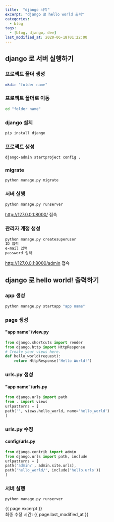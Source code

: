 ```yaml
---
title:  "django 시작"
excerpt: "django 로 hello world 출력"
categories:
  - blog
tags:
  - [blog, django, dev]
last_modified_at: 2020-06-18T01:22:00
---
```

<!-- GitHub Blog 서비스인 github.io 블로그를 시작합니다. -->
## django 로 서버 실행하기

### 프로젝트 폴더 생성  

```bash
mkdir "folder name"
```

### 프로젝트 폴더로 이동
```bash
cd "folder name"
```


### django 설치   
```bash
pip install django
```  

### 프로젝트 생성  
```bash
django-admin startproject config .
```

### migrate  
```bash
python manage.py migrate
```

### 서버 실행  
```bash
python manage.py runserver  
```
http://127.0.0.1:8000/ 접속  

### 관리자 계정 생성  
```bash
python manage.py createsuperuser  
ID 입력
e-mail 입력
password 입력
``` 
http://127.0.0.1:8000/admin 접속  

## django 로 hello world! 출력하기

### app 생성  
```bash
python manage.py startapp "app name"  
```

### page 생성  
#### "app name"/view.py  
```python
from django.shortcuts import render  
from django.http import HttpResponse  
# Create your views here.  
def hello_world(request):  
    return HttpResponse('Hello World!')
```

### urls.py 생성  
#### "app name"/urls.py  
```python
from django.urls import path  
from . import views  
urlpatterns = [  
path('', views.hello_world, name='hello_world')  
]  
```
### urls.py 수정  
#### config/urls.py 
```python 
from django.contrib import admin  
from django.urls import path, include  
urlpatterns = [  
path('admin/', admin.site.urls),  
path('hello_world/', include('hello.urls'))  
]  
```  
### 서버 실행  
```bash
python manage.py runserver
```

{{ page.excerpt }}  
최종 수정 시간: {{ page.last_modified_at }}